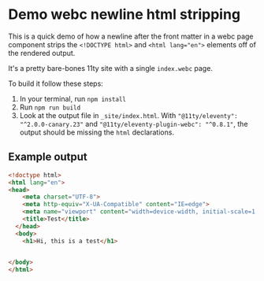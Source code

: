 # Demo webc newline html stripping

This is a quick demo of how a newline after the front matter in a webc page component strips the `<!DOCTYPE html>` and `<html lang="en">` elements off of the rendered output.

It's a pretty bare-bones 11ty site with a single `index.webc` page.

To build it follow these steps:

1. In your terminal, run `npm install`
2. Run `npm run build`
3. Look at the output file in `_site/index.html`. With `"@11ty/eleventy": "^2.0.0-canary.23"` and `"@11ty/eleventy-plugin-webc": "^0.8.1"`, the output should be missing the `html` declarations.

## Example output

```html
<!doctype html>
<html lang="en">
<head>
    <meta charset="UTF-8">
    <meta http-equiv="X-UA-Compatible" content="IE=edge">
    <meta name="viewport" content="width=device-width, initial-scale=1.0">
    <title>Test</title>
  </head>
  <body>
    <h1>Hi, this is a test</h1>
  

</body>
</html>
```
